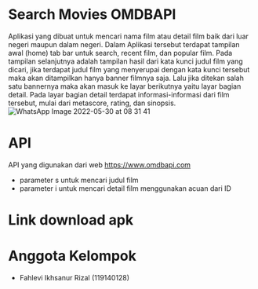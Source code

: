 # Search Movies OMDBAPI
Aplikasi yang dibuat untuk mencari nama film atau detail film baik dari luar negeri maupun dalam negeri. Dalam Aplikasi tersebut terdapat tampilan awal (home) tab bar untuk search, recent film, dan popular film. Pada tampilan selanjutnya adalah tampilan hasil dari kata kunci judul film yang dicari, jika terdapat judul film yang menyerupai dengan kata kunci tersebut maka akan ditampilkan hanya banner filmnya saja. Lalu jika ditekan salah satu bannernya maka akan masuk ke layar berikutnya yaitu layar bagian detail. Pada layar bagian detail terdapat informasi-informasi dari film tersebut, mulai dari metascore, rating, dan sinopsis.
![WhatsApp Image 2022-05-30 at 08 31 41](https://user-images.githubusercontent.com/101730990/170901633-7562039b-b769-4268-ac9f-863e60e9ff9a.jpeg)

# API
API yang digunakan dari web https://www.omdbapi.com
- parameter s untuk mencari judul film
- parameter i untuk mencari detail film menggunakan acuan dari ID

# Link download apk

# Anggota Kelompok 
- Fahlevi Ikhsanur Rizal (119140128)
